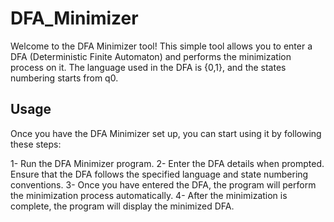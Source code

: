 # DFA_Minimizer
Welcome to the DFA Minimizer tool! This simple tool allows you to enter a DFA (Deterministic Finite Automaton) and performs the minimization process on it. The language used in the DFA is {0,1}, and the states numbering starts from q0.
## Usage
Once you have the DFA Minimizer set up, you can start using it by following these steps:

1- Run the DFA Minimizer program.
2- Enter the DFA details when prompted. Ensure that the DFA follows the specified language and state numbering conventions.
3- Once you have entered the DFA, the program will perform the minimization process automatically.
4- After the minimization is complete, the program will display the minimized DFA.
